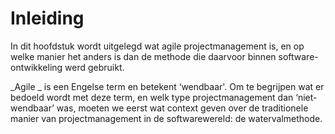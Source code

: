# Inleiding

In dit hoofdstuk wordt uitgelegd wat agile projectmanagement is, en op welke manier het anders is dan de methode die daarvoor binnen software-ontwikkeling werd gebruikt.

_Agile _ is een Engelse term en betekent ‘wendbaar'. Om te begrijpen wat er bedoeld wordt met deze term, en welk type projectmanagement dan ‘niet-wendbaar’ was, moeten we eerst wat context geven over de traditionele manier van projectmanagement in de softwarewereld: de watervalmethode.


